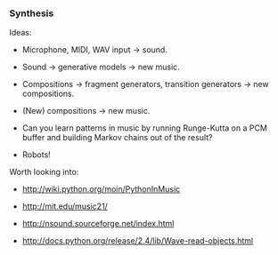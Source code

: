 ### Synthesis 

Ideas:

-	Microphone, MIDI, WAV input -> sound.

-	Sound -> generative models -> new music.

-	Compositions -> fragment generators, transition generators -> new compositions.

-	(New) compositions -> new music.

- 	Can you learn patterns in music by running Runge-Kutta on a PCM buffer and building Markov chains out of the result?

- 	Robots!

Worth looking into:

- 	http://wiki.python.org/moin/PythonInMusic

- 	http://mit.edu/music21/

- 	http://nsound.sourceforge.net/index.html

- 	http://docs.python.org/release/2.4/lib/Wave-read-objects.html
